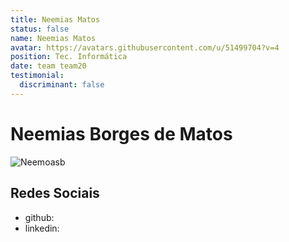 ```yaml
---
title: Neemias Matos
status: false
name: Neemias Matos
avatar: https://avatars.githubusercontent.com/u/51499704?v=4
position: Tec. Informática
date: team team20
testimonial:
  discriminant: false
---
```

# Neemias Borges de Matos

![Neemoasb](https://avatars.githubusercontent.com/u/51499704?v=4)

## Redes Sociais

- github:
- linkedin:
